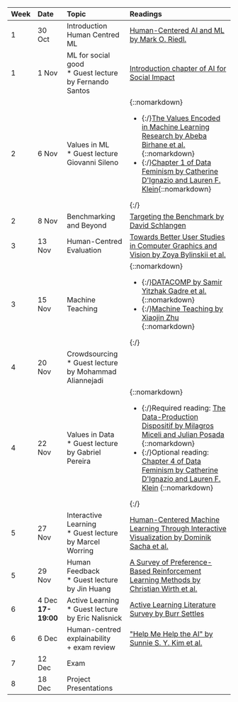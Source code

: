 

| Week | Date | Topic | Readings |
| :---- | :---- | :---- | :---- |
| 1 | 30 Oct | Introduction Human Centred ML | [Human-Centered AI and ML by Mark O. Riedl.](https://arxiv.org/abs/1901.11184)  |
| 1 | 1 Nov | ML for social good <br/> * Guest lecture by Fernando Santos | [Introduction chapter of AI for Social Impact](https://ai4sibook.org/)  |
| 2 | 6 Nov | Values in ML <br/> * Guest lecture Giovanni Sileno | {::nomarkdown}<ul><li>{:/}[The Values Encoded in Machine Learning Research by Abeba Birhane et al.](https://dl.acm.org/doi/abs/10.1145/3531146.3533083){::nomarkdown}</li><li>{:/}[Chapter 1 of Data Feminism by Catherine D'Ignazio and Lauren F. Klein](https://data-feminism.mitpress.mit.edu/pub/vi8obxh7/release/4){::nomarkdown}</li></ul>{:/} |
| 2 | 8 Nov | Benchmarking and Beyond | [Targeting the Benchmark by David Schlangen](https://arxiv.org/abs/2007.04792)   |
| 3 | 13 Nov | Human-Centred Evaluation | [Towards Better User Studies in Computer Graphics and Vision by Zoya Bylinskii et al.](https://arxiv.org/abs/2206.11461)  |
| 3 | 15 Nov | Machine Teaching | {::nomarkdown}<ul><li>{:/}[DATACOMP by Samir Yitzhak Gadre et al.](https://arxiv.org/pdf/2304.14108){::nomarkdown}</li> <li>{:/}[Machine Teaching by Xiaojin Zhu ](https://ojs.aaai.org/index.php/AAAI/article/view/9761) {::nomarkdown}</li></ul>{:/} |
| 4 | 20 Nov | Crowdsourcing <br/> * Guest lecture by Mohammad Aliannejadi  |  |
| 4 | 22 Nov | Values in Data <br/> * Guest lecture by Gabriel Pereira | {::nomarkdown}<ul><li>{:/}Required reading:  [The Data-Production Dispositif by Milagros Miceli and Julian Posada](https://dl.acm.org/doi/10.1145/3555561) {::nomarkdown}</li> <li>{:/}Optional reading: [Chapter 4 of Data Feminism by Catherine D'Ignazio and Lauren F. Klein](https://data-feminism.mitpress.mit.edu/pub/h1w0nbqp/release/3) {::nomarkdown}</li></ul>{:/}  |
| 5 | 27 Nov | Interactive Learning <br/> * Guest lecture by Marcel Worring | [Human-Centered Machine Learning Through Interactive Visualization by Dominik Sacha et al.](https://www.esann.org/sites/default/files/proceedings/legacy/es2016-166.pdf) |
| 5 | 29 Nov | Human Feedback <br/> * Guest lecture by Jin Huang | [A Survey of Preference-Based Reinforcement Learning Methods by Christian Wirth et al.](https://jmlr.org/papers/v18/16-634.html) |
| 6 | 4 Dec **17-19:00** | Active Learning <br/> * Guest lecture by Eric Nalisnick | [Active Learning Literature Survey by Burr Settles](https://minds.wisconsin.edu/bitstream/handle/1793/60660/TR1648.pdf?sequence=1)  |
| 6 | 6 Dec  | Human-centred explainability <br/> \+ exam review | ["Help Me Help the AI" by Sunnie S. Y. Kim et al.](https://dl.acm.org/doi/full/10.1145/3544548.3581001)  |
| 7 | 12 Dec | Exam |  |
| 8 | 18 Dec | Project Presentations |  |

